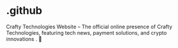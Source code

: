 # .github
Crafty Technologies Website – The official online presence of Crafty Technologies, featuring tech news, payment solutions, and crypto innovations . 🚀
